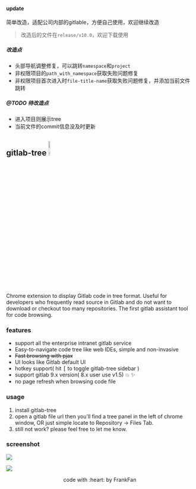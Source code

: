 #### update
简单改造，适配公司内部的gitlable，方便自己使用，欢迎继续改造

> 改造后的文件在`release/v10.0`，欢迎下载使用

##### 改造点
- 头部导航调整修复，可以跳转`namespace`和`project`
- 非权限项目的`path_with_namespace`获取失败问题修复
- 非权限项目首次进入时`file-title-name`获取失败问题修复，并添加当前文件跳转

##### @TODO 待改造点
- 进入项目则展示tree
- 当前文件的commit信息没及时更新

## gitlab-tree  <img src="http://images2015.cnblogs.com/blog/282019/201511/282019-20151106105737086-1425638412.png" alt="gitlab tree logo" width="10%" height="10%"/>

Chrome extension to display Gitlab code in tree format. Useful for developers who frequently read source in Gitlab and do not want to download or checkout too many repositories. The first gitlab assistant tool for code browsing.

### features

* support all the enterprise intranet gitlab service
* Easy-to-navigate code tree like web IDEs, simple and non-invasive
* ~~Fast browsing with pjax~~
* UI looks like Gitlab default UI
* hotkey support( hit <kbd>[</kbd> to toggle gitlab-tree sidebar )
* support gitlab 9.x version( 8.x user use v1.5) :collision: :sparkles:
* no page refresh when browsing code file

### usage

1. install gitlab-tree
2. open a gitlab file url then you'll find a tree panel in the left of chrome window, OR just simple locate to Repository -> Files Tab.
3. still not work?  please feel free to let me know.

### screenshot

![](./docs/snapshot-gitlab9.gif)

![](./docs/gitlab-tree.png)


<center>code with :heart: by FrankFan</center>

